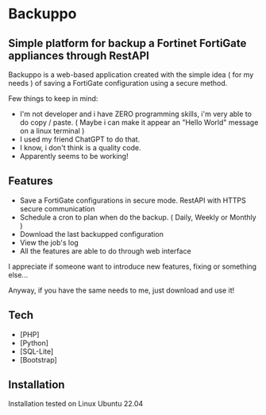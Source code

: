 # Backuppo
## Simple platform for backup a  Fortinet FortiGate appliances through RestAPI


Backuppo is a web-based application created with the simple idea ( for my needs ) of saving a FortiGate configuration using a secure method.

Few things to keep in mind:
- I'm not developer and i have ZERO programming skills, i'm very able to do copy / paste. ( Maybe i can make it appear an "Hello World" message on a linux terminal )
- I used my friend ChatGPT to do that.
- I know, i don't think is a quality code.
- Apparently seems to be working!

## Features

- Save a FortiGate configurations in secure mode. RestAPI with HTTPS secure communication
- Schedule a cron to plan when do the backup. ( Daily, Weekly or Monthly )
- Download the last backupped configuration
- View the job's log
- All the features are able to do through web interface

I appreciate if someone want to introduce new features, fixing or something else...

Anyway, if you have the same needs to me, just download and use it!


## Tech

- [PHP]
- [Python]
- [SQL-Lite]
- [Bootstrap]

## Installation

Installation tested on Linux Ubuntu 22.04